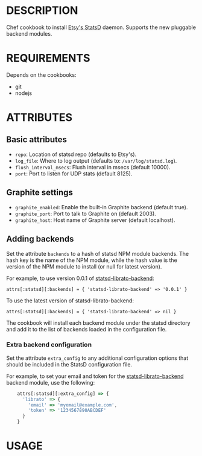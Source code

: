 # DESCRIPTION

Chef cookbook to install [Etsy's
StatsD](https://github.com/etsy/statsd) daemon. Supports the new
pluggable backend modules.

# REQUIREMENTS

Depends on the cookbooks:

 * git
 * nodejs

# ATTRIBUTES

## Basic attributes

 * `repo`: Location of statsd repo (defaults to Etsy's).
 * `log_file`: Where to log output (defaults to:
    `/var/log/statsd.log`).
 * `flush_interval_msecs`: Flush interval in msecs (default 10000).
 * `port`: Port to listen for UDP stats (default 8125).

## Graphite settings

 * `graphite_enabled`: Enable the built-in Graphite backend (default true).
 * `graphite_port`: Port to talk to Graphite on (default 2003).
 * `graphite_host`: Host name of Graphite server (default localhost).

## Adding backends

Set the attribute `backends` to a hash of statsd NPM module
backends. The hash key is the name of the NPM module, while the hash
value is the version of the NPM module to install (or null for latest
version).

For example, to use version 0.0.1 of [statsd-librato-backend][]:

    attrs[:statsd][:backends] = { 'statsd-librato-backend' => '0.0.1' }

To use the latest version of statsd-librato-backend:

    attrs[:statsd][:backends] = { 'statsd-librato-backend' => nil }

The cookbook will install each backend module under the statsd
directory and add it to the list of backends loaded in the
configuration file.

### Extra backend configuration

Set the attribute `extra_config` to any additional configuration
options that should be included in the StatsD configuration file.

For example, to set your email and token for the
[statsd-librato-backend][] backend module, use the following:

```js
    attrs[:statsd][:extra_config] => {
      'librato' => {
        'email' => 'myemail@example.com',
        'token' => '1234567890ABCDEF'
      }
    }
```

# USAGE


[statsd-librato-backend]: https://github.com/librato/statsd-librato-backend
